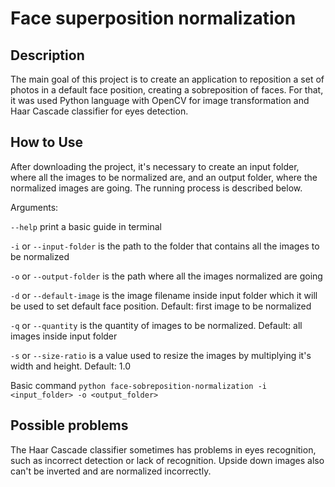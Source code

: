 # Face superposition normalization

## Description

The main goal of this project is to create an application to reposition a set of photos in a default face position, creating a sobreposition of faces. For that, it was used Python language with OpenCV for image transformation and Haar Cascade classifier for eyes detection.

## How to Use

After downloading the project, it's necessary to create an input folder, where all the images to be normalized are, and an output folder, where
the normalized images are going. The running process is described below.

Arguments:

`--help` print a basic guide in terminal

`-i` or `--input-folder` is the path to the folder that contains all the images to be normalized

`-o` or `--output-folder` is the path where all the images normalized are going

`-d` or `--default-image` is the image filename inside input folder which it will be used to set default face position. Default: first image to be normalized

`-q` or `--quantity` is the quantity of images to be normalized. Default: all images inside input folder

`-s` or `--size-ratio` is a value used to resize the images by multiplying it's width and height. Default: 1.0

Basic command `python face-sobreposition-normalization -i <input_folder> -o <output_folder>`

## Possible problems

The Haar Cascade classifier sometimes has problems in eyes recognition, such as incorrect detection or lack of recognition. Upside down images also can't be inverted and are normalized incorrectly.
